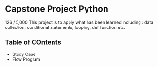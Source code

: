 # Capstone Project Python

126 / 5,000
This project is to apply what has been learned including :
data collection, conditional statements, looping, def function etc.

## Table of COntents
- Study Case
- Flow Program

